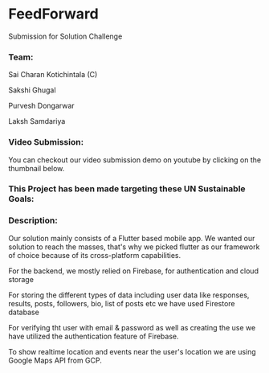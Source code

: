 # FeedForward

Submission for Solution Challenge

### Team:

Sai Charan Kotichintala (C)

Sakshi Ghugal

Purvesh Dongarwar

Laksh Samdariya

### Video Submission:
You can checkout our video submission demo on youtube by clicking on the thumbnail below.

### This Project has been made targeting these UN Sustainable Goals:

### Description:
Our solution mainly consists of a Flutter based mobile app. We wanted our solution to reach the masses, that's why we picked flutter as our framework of choice because of its cross-platform capabilities.

For the backend, we mostly relied on Firebase, for authentication and cloud storage

For storing the different types of data including user data like responses, results, posts, followers, bio, list of posts etc we have used Firestore database

For verifying tht user with email & password as well as creating the use we have utilized the authentication feature of Firebase.

To show realtime location and events near the user's location we are using Google Maps API from GCP.

